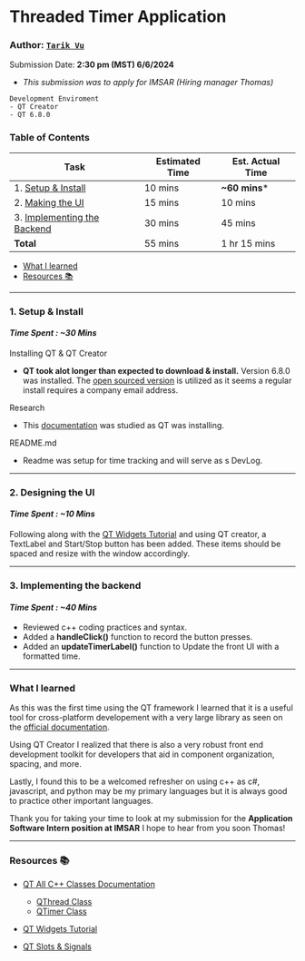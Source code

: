 # Threaded Timer Application 
### Author: [`Tarik Vu`](https://www.linkedin.com/in/tarik-vu-020043210/)

Submission Date: **2:30 pm (MST) 6/6/2024**<br>
- _This submission was to apply for IMSAR (Hiring manager Thomas)_


```
Development Enviroment
- QT Creator
- QT 6.8.0
```

### Table of Contents
| Task                              | Estimated Time |Est. Actual Time |
|-----------------------------------|----------------|-----------------|
| 1. [Setup & Install](#setup)      | 10 mins        | **~60 mins***   |
| 2. [Making the UI](#UI)           | 15 mins        | 10 mins         |
| 3. [Implementing the Backend](#UI)| 30 mins        | 45 mins         |
| **Total**                         | 55 mins        | 1 hr 15 mins    |

- [What I learned](#summary)<br>
- [Resources 📚](#resources)

---
### <a name="setup"></a> 1. Setup & Install 

#### _Time Spent : ~30 Mins_

Installing QT & QT Creator
- **QT took alot longer than expected to download & install.** Version 6.8.0 was installed. The [open sourced version](https://www.qt.io/download-open-source) is utilized as it seems a regular install requires a company email address. 

Research
- This [documentation](https://doc.qt.io/qtvstools/qtvstools-tutorial-qt-widgets-application.html) was studied as QT was installing.

README.md
- Readme was setup for time tracking and will serve as s DevLog.  

---
### <a name="UI"></a> 2. Designing the UI
#### _Time Spent : ~10 Mins_
Following along with the [QT Widgets Tutorial](https://doc.qt.io/qtvstools/qtvstools-tutorial-qt-widgets-application.html) and using QT creator, a TextLabel and Start/Stop button has been added.  These items should be spaced and resize with the window accordingly.

---
### <a name="UI"></a> 3. Implementing the backend
#### _Time Spent : ~40 Mins_
- Reviewed c++ coding practices and syntax.
- Added a __handleClick()__ function to record the button presses.<br>
- Added an __updateTimerLabel()__ function to Update the front UI with a formatted time.

---
### <a name="summary"></a> What I learned

As this was the first time using the QT framework I learned that it is a useful tool for cross-platform developement with a very large library as seen on the [official documentation](https://doc.qt.io/qt-6/classes.html).

Using QT Creator I realized that there is also a very robust front end development toolkit for developers that aid in component organization, spacing, and more.  

Lastly, I found this to be a welcomed refresher on using c++ as c#, javascript, and python may be my primary languages but it is always good to practice other important languages. 

Thank you for taking your time to look at my submission for the **Application Software Intern position at IMSAR** I hope to hear from you soon Thomas!

---
### <a name="resources"></a> Resources 📚
- [QT All C++ Classes Documentation](https://doc.qt.io/qt-6/classes.html)
    - [QThread Class](https://doc.qt.io/qt-6/qthread.html)
    - [QTimer Class](https://doc.qt.io/qt-6/qtimer.html)

- [QT Widgets Tutorial](https://doc.qt.io/qtvstools/qtvstools-tutorial-qt-widgets-application.html)

- [QT Slots & Signals](https://doc.qt.io/qt-6/signalsandslots.html)
